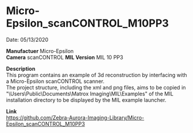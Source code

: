 # Micro-Epsilon_scanCONTROL_M10PP3

Date: 05/13/2020

**Manufactuer** Micro-Epsilon  
**Camera** scanCONTROL
**MIL Version** MIL 10 PP3  

**Description**  
This program contains an example of 3d reconstruction by interfacing with a Micro-Epsilon scanCONTROL scanner.  
The project structure, including the xml and png files, aims to be copied in "\Users\Public\Documents\Matrox Imaging\MIL\Examples" of the MIL installation directory to be displayed by the MIL example launcher.

**Link**  
https://github.com/Zebra-Aurora-Imaging-Library/Micro-Epsilon_scanCONTROL_M10PP3
